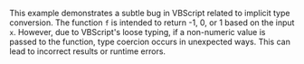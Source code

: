 This example demonstrates a subtle bug in VBScript related to implicit type conversion. The function `f` is intended to return -1, 0, or 1 based on the input `x`. However, due to VBScript's loose typing, if a non-numeric value is passed to the function, type coercion occurs in unexpected ways. This can lead to incorrect results or runtime errors.